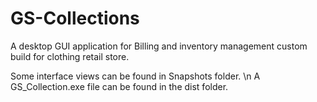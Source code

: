 # GS-Collections
A desktop GUI application for Billing and inventory management custom build for clothing retail store.

Some interface views can be found in Snapshots folder. \n
A GS_Collection.exe file can be found in the dist folder.

